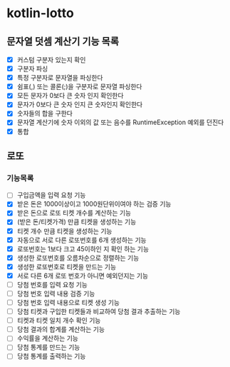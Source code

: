 # kotlin-lotto

## 문자열 덧셈 계산기 기능 목록
- [x] 커스텀 구분자 있는지 확인
- [x] 구분자 파싱
- [x] 특정 구분자로 문자열을 파싱한다
- [x] 쉼표(,) 또는 콜론(;)을 구분자로 문자열 파싱한다 
- [x] 모든 문자가 0보다 큰 숫자 인지 확인한다
- [x] 문자가 0보다 큰 숫자 인지 큰 숫자인지 확인한다 
- [x] 숫자들의 합을 구한다
- [x] 문자열 계산기에 숫자 이외의 값 또는 음수를 RuntimeException 예외를 던진다
- [x] 통합 

## 로또
### 기능목록
- [ ] 구입금액을 입력 요청 기능
- [x] 받은 돈은 1000이상이고 1000원단위이여야 하는 검증 기능 
- [x] 받은 돈으로 로또 티켓 개수를 계산하는 기능 
- [x] (받은 돈/티켓가격) 만큼 티켓을 생성하는 기능
- [x] 티켓 개수 만큼 티켓을 생성하는 기능
- [x] 자동으로 서로 다른 로또번호를 6개 생성하는 기능
- [x] 로또번호는 1보다 크고 45이하인 지 확인 하는 기능
- [x] 생성한 로또번호를 오름차순으로 정렬하는 기능
- [x] 생성한 로또번호로 티켓을 만드는 기능
- [x] 서로 다른 6개 로또 번호가 아니면 예외던지는 기능
- [ ] 당첨 번호를 입력 요청 기능
- [ ] 당첨 번호 입력 내용 검증 기능
- [ ] 당첨 번호 입력 내용으로 티켓 생성 기능
- [ ] 당첨 티켓과 구입한 티켓들과 비교하여 당첨 결과 추출하는 기능
- [ ] 티켓과 티켓 일치 개수 확인 기능
- [ ] 당첨 결과의 합계를 계산하는 기능
- [ ] 수익률을 계산하는 기능
- [ ] 당첨 통계를 만드는 기능
- [ ] 당첨 통계를 출력하는 기능
